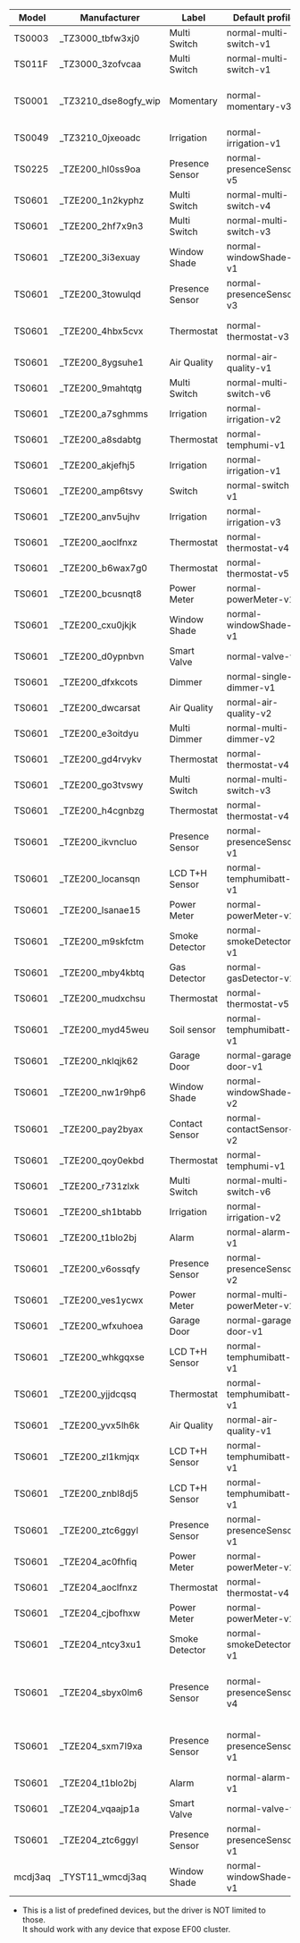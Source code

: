 | Model   | Manufacturer          | Label           | Default profile            | Datapoints                                                 |
| ------- | --------------------- | --------------- | -------------------------- | ---------------------------------------------------------- |
| TS0003  | \_TZ3000_tbfw3xj0     | Multi Switch    | normal-multi-switch-v1     |                                                            |
| TS011F  | \_TZ3000_3zofvcaa     | Multi Switch    | normal-multi-switch-v1     |                                                            |
| TS0001  | \_TZ3210_dse8ogfy_wip | Momentary       | normal-momentary-v3        |   1, 101, 102, 103, 104, 105, 106, 107                     |
| TS0049  | \_TZ3210_0jxeoadc     | Irrigation      | normal-irrigation-v1       | 101, 115, 111                                              |
| TS0225  | \_TZE200_hl0ss9oa     | Presence Sensor | normal-presenceSensor-v5   |   1,  12,  20,  24, 102, 105                               |
| TS0601  | \_TZE200_1n2kyphz     | Multi Switch    | normal-multi-switch-v4     |   1,   2,   3,   4                                         |
| TS0601  | \_TZE200_2hf7x9n3     | Multi Switch    | normal-multi-switch-v3     |   1,   2,   3                                              |
| TS0601  | \_TZE200_3i3exuay     | Window Shade    | normal-windowShade-v1      |   1,   2                                                   |
| TS0601  | \_TZE200_3towulqd     | Presence Sensor | normal-presenceSensor-v3   |   1,   4,   9,  10,  12                                    |
| TS0601  | \_TZE200_4hbx5cvx     | Thermostat      | normal-thermostat-v3       |   1,   2,  16,  24, 104, 101                               |
| TS0601  | \_TZE200_8ygsuhe1     | Air Quality     | normal-air-quality-v1      |   2,  18,  19,  21,  22                                    |
| TS0601  | \_TZE200_9mahtqtg     | Multi Switch    | normal-multi-switch-v6     |   1,   2,   3,   4,   5,   6                               |
| TS0601  | \_TZE200_a7sghmms     | Irrigation      | normal-irrigation-v2       |   1,   2, 108, 104                                         |
| TS0601  | \_TZE200_a8sdabtg     | Thermostat      | normal-temphumi-v1         |   1,   2                                                   |
| TS0601  | \_TZE200_akjefhj5     | Irrigation      | normal-irrigation-v1       |   1,   7,  11                                              |
| TS0601  | \_TZE200_amp6tsvy     | Switch          | normal-switch-v1           |   1                                                        |
| TS0601  | \_TZE200_anv5ujhv     | Irrigation      | normal-irrigation-v3       | 102, 108, 110                                              |
| TS0601  | \_TZE200_aoclfnxz     | Thermostat      | normal-thermostat-v4       |   1,  16,  24                                              |
| TS0601  | \_TZE200_b6wax7g0     | Thermostat      | normal-thermostat-v5       |   2,   3,   1,  14                                         |
| TS0601  | \_TZE200_bcusnqt8     | Power Meter     | normal-powerMeter-v1       |   6,   1                                                   |
| TS0601  | \_TZE200_cxu0jkjk     | Window Shade    | normal-windowShade-v1      |   1,   2,   3,   7                                         |
| TS0601  | \_TZE200_d0ypnbvn     | Smart Valve     | normal-valve-v1            |   1                                                        |
| TS0601  | \_TZE200_dfxkcots     | Dimmer          | normal-single-dimmer-v1    |   1,   2,   3                                              |
| TS0601  | \_TZE200_dwcarsat     | Air Quality     | normal-air-quality-v2      |   2,  18,  19,  20,  21,  22                               |
| TS0601  | \_TZE200_e3oitdyu     | Multi Dimmer    | normal-multi-dimmer-v2     |   1,   2,   3,   4,   7,   8,   9,  10                     |
| TS0601  | \_TZE200_gd4rvykv     | Thermostat      | normal-thermostat-v4       | 101, 103, 102                                              |
| TS0601  | \_TZE200_go3tvswy     | Multi Switch    | normal-multi-switch-v3     |   1,   2,   3                                              |
| TS0601  | \_TZE200_h4cgnbzg     | Thermostat      | normal-thermostat-v4       | 101, 103, 102                                              |
| TS0601  | \_TZE200_ikvncluo     | Presence Sensor | normal-presenceSensor-v1   |   1,   2,   3,   4, 101, 102, 104                          |
| TS0601  | \_TZE200_locansqn     | LCD T+H Sensor  | normal-temphumibatt-v1     |   1,   2,   4                                              |
| TS0601  | \_TZE200_lsanae15     | Power Meter     | normal-powerMeter-v1       |   6,   1                                                   |
| TS0601  | \_TZE200_m9skfctm     | Smoke Detector  | normal-smokeDetector-v1    |   1, 101,  15                                              |
| TS0601  | \_TZE200_mby4kbtq     | Gas Detector    | normal-gasDetector-v1      |   1,  13,  16                                              |
| TS0601  | \_TZE200_mudxchsu     | Thermostat      | normal-thermostat-v5       |  16,  24, 115,  35                                         |
| TS0601  | \_TZE200_myd45weu     | Soil sensor     | normal-temphumibatt-v1     |   5,   3,  15                                              |
| TS0601  | \_TZE200_nklqjk62     | Garage Door     | normal-garage-door-v1      |   1,   3                                                   |
| TS0601  | \_TZE200_nw1r9hp6     | Window Shade    | normal-windowShade-v2      |   1,   2,  13                                              |
| TS0601  | \_TZE200_pay2byax     | Contact Sensor  | normal-contactSensor-v2    |   1, 101,   2                                              |
| TS0601  | \_TZE200_qoy0ekbd     | Thermostat      | normal-temphumi-v1         |   1,   2                                                   |
| TS0601  | \_TZE200_r731zlxk     | Multi Switch    | normal-multi-switch-v6     |   1,   2,   3,   4,   5,   6                               |
| TS0601  | \_TZE200_sh1btabb     | Irrigation      | normal-irrigation-v2       |   1,   2, 108, 104                                         |
| TS0601  | \_TZE200_t1blo2bj     | Alarm           | normal-alarm-v1            |  13,   5,  15,  21,   7                                    |
| TS0601  | \_TZE200_v6ossqfy     | Presence Sensor | normal-presenceSensor-v2   |   1                                                        |
| TS0601  | \_TZE200_ves1ycwx     | Power Meter     | normal-multi-powerMeter-v1 |   6,   1,   7,   8                                         |
| TS0601  | \_TZE200_wfxuhoea     | Garage Door     | normal-garage-door-v1      |   1,   3                                                   |
| TS0601  | \_TZE200_whkgqxse     | LCD T+H Sensor  | normal-temphumibatt-v1     |   1,   2,   4                                              |
| TS0601  | \_TZE200_yjjdcqsq     | Thermostat      | normal-temphumibatt-v1     |   1,   2,   3                                              |
| TS0601  | \_TZE200_yvx5lh6k     | Air Quality     | normal-air-quality-v1      |   2,  18,  19,  21,  22                                    |
| TS0601  | \_TZE200_zl1kmjqx     | LCD T+H Sensor  | normal-temphumibatt-v1     |   1,   2,   4                                              |
| TS0601  | \_TZE200_znbl8dj5     | LCD T+H Sensor  | normal-temphumibatt-v1     |   1,   2,   4                                              |
| TS0601  | \_TZE200_ztc6ggyl     | Presence Sensor | normal-presenceSensor-v1   |   1,   2,   3,   4, 101, 102, 104                          |
| TS0601  | \_TZE204_ac0fhfiq     | Power Meter     | normal-powerMeter-v1       |   6,   1                                                   |
| TS0601  | \_TZE204_aoclfnxz     | Thermostat      | normal-thermostat-v4       |   1,  16,  24                                              |
| TS0601  | \_TZE204_cjbofhxw     | Power Meter     | normal-powerMeter-v1       |  18,  19,  20, 101                                         |
| TS0601  | \_TZE204_ntcy3xu1     | Smoke Detector  | normal-smokeDetector-v1    |   1, 101,  14                                              |
| TS0601  | \_TZE204_sbyx0lm6     | Presence Sensor | normal-presenceSensor-v4   |   1,   2,   3,   4, 101, 102, 104, 107, 108, 109, 111, 115 |
| TS0601  | \_TZE204_sxm7l9xa     | Presence Sensor | normal-presenceSensor-v1   | 105, 106, 108, 107, 111, 110, 104                          |
| TS0601  | \_TZE204_t1blo2bj     | Alarm           | normal-alarm-v1            |  13,   5,  15,  21,   7                                    |
| TS0601  | \_TZE204_vqaajp1a     | Smart Valve     | normal-valve-v2            |   1,  20,  21,  22,  23                                    |
| TS0601  | \_TZE204_ztc6ggyl     | Presence Sensor | normal-presenceSensor-v1   |   1,   2,   3,   4, 101, 102, 104                          |
| mcdj3aq | \_TYST11_wmcdj3aq     | Window Shade    | normal-windowShade-v1      |   1,   2,   3,   7                                         |

- This is a list of predefined devices, but the driver is NOT limited to those.<br />It should work with any device that expose EF00 cluster.
